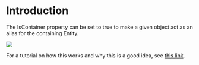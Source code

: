 # Introduction

The IsContainer property can be set to true to make a given object act as an alias for the containing Entity.

![](../../media/2019-01-img\_5c2f6fe5c00d0.png)

For a tutorial on how this works and why this is a good idea, see [this link](../entities/glue-tutorials-inheriting-from-flatredball-types.md).
